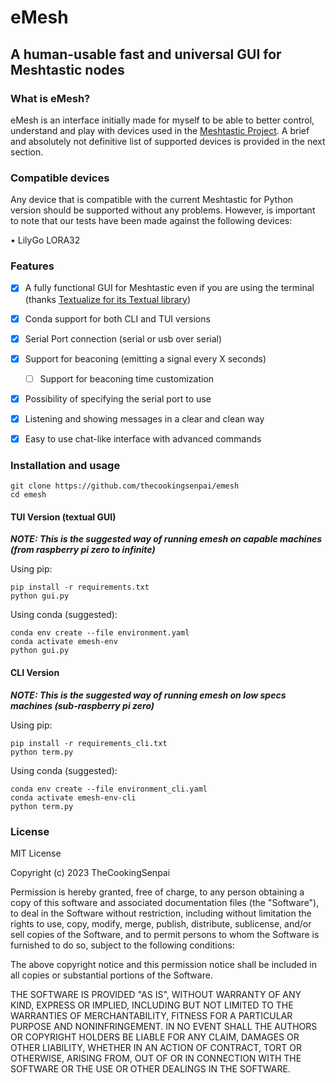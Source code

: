 # eMesh

## A human-usable fast and universal GUI for Meshtastic nodes

### What is eMesh?

eMesh is an interface initially made for myself to be able to better control, understand and play with devices used in the [Meshtastic Project](https://meshtastic.org/). A brief and absolutely not definitive list of supported devices is provided in the next section.

### Compatible devices

Any device that is compatible with the current Meshtastic for Python version should be supported without any problems. However, is important to note that our tests have been made against the following devices:

• LilyGo LORA32

### Features

- [x] A fully functional GUI for Meshtastic even if you are using the terminal (thanks [Textualize for its Textual library](https://github.com/Textualize/textual))
- [x] Conda support for both CLI and TUI versions
- [x] Serial Port connection (serial or usb over serial)
- [x] Support for beaconing (emitting a signal every X seconds)
	- [ ] Support for beaconing time customization
- [x] Possibility of specifying the serial port to use
- [x] Listening and showing messages in a clear and clean way
- [x] Easy to use chat-like interface with advanced commands


### Installation and usage

	git clone https://github.com/thecookingsenpai/emesh
	cd emesh

#### TUI Version (textual GUI)

***NOTE: This is the suggested way of running emesh on capable machines (from raspberry pi zero to infinite)***

Using pip:

	pip install -r requirements.txt
	python gui.py

Using conda (suggested):

	conda env create --file environment.yaml
	conda activate emesh-env
	python gui.py


#### CLI Version

***NOTE: This is the suggested way of running emesh on low specs machines (sub-raspberry pi zero)***

Using pip:

	pip install -r requirements_cli.txt
	python term.py

Using conda (suggested):

	conda env create --file environment_cli.yaml
	conda activate emesh-env-cli
	python term.py


### License

MIT License

Copyright (c) 2023 TheCookingSenpai

Permission is hereby granted, free of charge, to any person obtaining a copy
of this software and associated documentation files (the "Software"), to deal
in the Software without restriction, including without limitation the rights
to use, copy, modify, merge, publish, distribute, sublicense, and/or sell
copies of the Software, and to permit persons to whom the Software is
furnished to do so, subject to the following conditions:

The above copyright notice and this permission notice shall be included in all
copies or substantial portions of the Software.

THE SOFTWARE IS PROVIDED "AS IS", WITHOUT WARRANTY OF ANY KIND, EXPRESS OR
IMPLIED, INCLUDING BUT NOT LIMITED TO THE WARRANTIES OF MERCHANTABILITY,
FITNESS FOR A PARTICULAR PURPOSE AND NONINFRINGEMENT. IN NO EVENT SHALL THE
AUTHORS OR COPYRIGHT HOLDERS BE LIABLE FOR ANY CLAIM, DAMAGES OR OTHER
LIABILITY, WHETHER IN AN ACTION OF CONTRACT, TORT OR OTHERWISE, ARISING FROM,
OUT OF OR IN CONNECTION WITH THE SOFTWARE OR THE USE OR OTHER DEALINGS IN THE
SOFTWARE.
